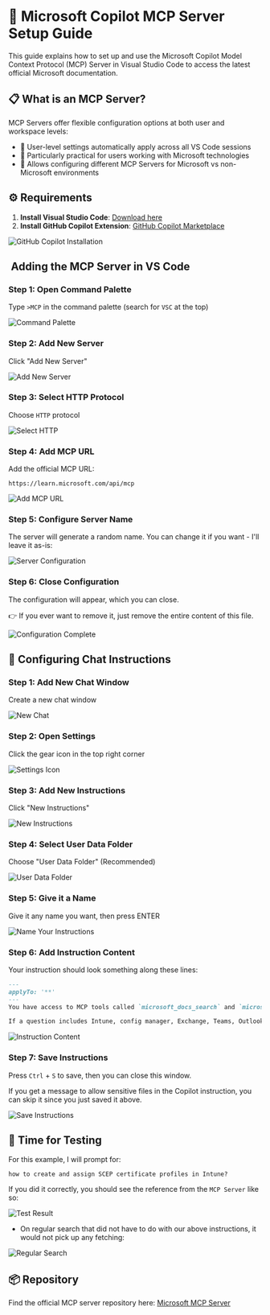 # 🚀 Microsoft Copilot MCP Server Setup Guide

This guide explains how to set up and use the Microsoft Copilot Model Context Protocol (MCP) Server in Visual Studio Code to access the latest official Microsoft documentation.

## 📋 What is an MCP Server?

MCP Servers offer flexible configuration options at both user and workspace levels:
- 🔄 User-level settings automatically apply across all VS Code sessions
- 💼 Particularly practical for users working with Microsoft technologies
- 🔀 Allows configuring different MCP Servers for Microsoft vs non-Microsoft environments

## ⚙️ Requirements

1. **Install Visual Studio Code**: [Download here](https://code.visualstudio.com/)
2. **Install GitHub Copilot Extension**: [GitHub Copilot Marketplace](https://marketplace.visualstudio.com/items?itemName=GitHub.copilot)

![GitHub Copilot Installation](https://github.com/user-attachments/assets/65854041-0494-4b9e-baf3-84b4dc2c7971)

## ️ Adding the MCP Server in VS Code

### Step 1: Open Command Palette
Type `>MCP` in the command palette (search for `VSC` at the top)

![Command Palette](https://github.com/user-attachments/assets/c0b3bf38-2c75-4c2b-a7c4-bb675628b98c)

### Step 2: Add New Server
Click "Add New Server"

![Add New Server](https://github.com/user-attachments/assets/9652f5f2-0a14-4de3-8bd3-0d65e623a3af)

### Step 3: Select HTTP Protocol
Choose `HTTP` protocol

![Select HTTP](https://github.com/user-attachments/assets/51431efc-f484-4ac1-aba7-6d5083b7baff)

### Step 4: Add MCP URL
Add the official MCP URL:
```
https://learn.microsoft.com/api/mcp
```

![Add MCP URL](https://github.com/user-attachments/assets/44fd6819-0aed-45c6-9fbc-ffcfcabd8ed1)

### Step 5: Configure Server Name
The server will generate a random name. You can change it if you want - I'll leave it as-is:

![Server Configuration](https://github.com/user-attachments/assets/b3a5fb69-aeb8-4bc7-9c50-4bf561cf0739)

### Step 6: Close Configuration
The configuration will appear, which you can close. 

👉 If you ever want to remove it, just remove the entire content of this file.

![Configuration Complete](https://github.com/user-attachments/assets/7228e6ef-baee-4b47-b610-d95bb7502b37)

## 📝 Configuring Chat Instructions

### Step 1: Add New Chat Window
Create a new chat window

![New Chat](https://github.com/user-attachments/assets/bec7cd4c-9403-4e27-83a1-b9ad01fa9f2b)

### Step 2: Open Settings
Click the gear icon in the top right corner

![Settings Icon](https://github.com/user-attachments/assets/a7c6ef44-a21a-49dc-8119-60b764a7c6f3)

### Step 3: Add New Instructions
Click "New Instructions"

![New Instructions](https://github.com/user-attachments/assets/eede8ddd-bda2-49e0-9e03-0e1ef42822c4)

### Step 4: Select User Data Folder
Choose "User Data Folder" (Recommended)

![User Data Folder](https://github.com/user-attachments/assets/2e3510cc-b739-49da-b00b-7e32fba0c8ad)

### Step 5: Give it a Name
Give it any name you want, then press ENTER

![Name Your Instructions](https://github.com/user-attachments/assets/86a28d36-8abe-498a-8c3c-f3d334144a3c)

### Step 6: Add Instruction Content
Your instruction should look something along these lines:

```markdown
---
applyTo: '**'
---
You have access to MCP tools called `microsoft_docs_search` and `microsoft_docs_fetch` - these tools allow you to search through and fetch Microsoft's latest official documentation, and that information might be more detailed or newer than what's in your training data set.

If a question includes Intune, config manager, Exchange, Teams, Outlook, and all other Microsoft products, services, or technology, you should leverage these tools to search for an answer and to fetch content for deep research.
```

![Instruction Content](https://github.com/user-attachments/assets/c1ad4f3b-75a5-4b5b-a2a4-f35d3c366cb1)

### Step 7: Save Instructions
Press `Ctrl` + `S` to save, then you can close this window.

If you get a message to allow sensitive files in the Copilot instruction, you can skip it since you just saved it above.

![Save Instructions](https://github.com/user-attachments/assets/902b3f03-deeb-48db-955c-0c89d384d6c9)

## 🧪 Time for Testing

For this example, I will prompt for:
```
how to create and assign SCEP certificate profiles in Intune?
```

If you did it correctly, you should see the reference from the `MCP Server` like so:

![Test Result](https://github.com/user-attachments/assets/195f4bc5-4cd1-4b17-ba8b-a669068c011f)

* On regular search that did not have to do with our above instructions, it would not pick up any fetching:

![Regular Search](https://github.com/user-attachments/assets/a247f0bc-f0df-492d-aa49-a2b128c764f5)

## 📦 Repository

Find the official MCP server repository here: [Microsoft MCP Server](https://github.com/microsoftdocs/mcp)
